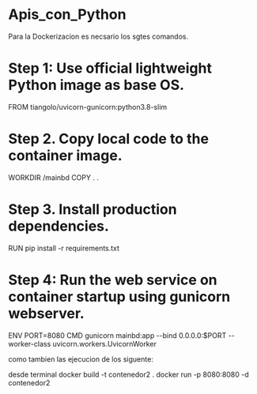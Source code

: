 # Apis_con_Python

Para la Dockerizacion es necsario los sgtes comandos.


# Step 1: Use official lightweight Python image as base OS.
FROM tiangolo/uvicorn-gunicorn:python3.8-slim

# Step 2. Copy local code to the container image.
WORKDIR /mainbd
COPY . .

# Step 3. Install production dependencies.
RUN pip install -r requirements.txt

# Step 4: Run the web service on container startup using gunicorn webserver.
ENV PORT=8080
CMD gunicorn mainbd:app  --bind 0.0.0.0:$PORT --worker-class uvicorn.workers.UvicornWorker



como tambien las ejecucion de los siguente:

desde terminal 
docker build -t contenedor2 .
docker run -p 8080:8080 -d contenedor2
